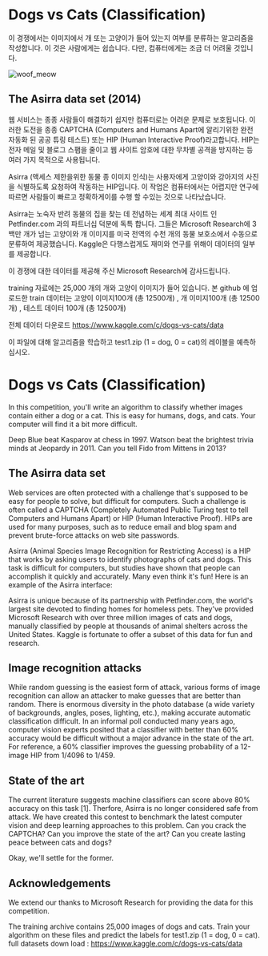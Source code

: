 # Dogs vs Cats (Classification)

이 경쟁에서는 이미지에서 개 또는 고양이가 들어 있는지 여부를 분류하는 알고리즘을 작성합니다. 이
것은 사람에게는 쉽습니다. 다만, 컴퓨터에게는 조금 더 어려울 것입니다.


![woof_meow](https://user-images.githubusercontent.com/55519278/75346721-ac03ba00-58e2-11ea-919c-2efa4885d959.jpg)


## The Asirra data set (2014)

웹 서비스는 종종 사람들이 해결하기 쉽지만 컴퓨터로는 어려운 문제로 보호됩니다. 이러한 도전을 종종  CAPTCHA  (Computers and Humans Apart에 알리기위한 완전 자동화 된 공공 튜링 테스트) 또는 HIP (Human Interactive Proof)라고합니다. HIP는 전자 메일 및 블로그 스팸을 줄이고 웹 사이트 암호에 대한 무차별 공격을 방지하는 등 여러 가지 목적으로 사용됩니다.

Asirra (액세스 제한을위한 동물 종 이미지 인식)는 사용자에게 고양이와 강아지의 사진을 식별하도록 요청하여 작동하는 HIP입니다. 이 작업은 컴퓨터에서는 어렵지만 연구에 따르면 사람들이 빠르고 정확하게이를 수행 할 수있는 것으로 나타났습니다. 

Asirra는 노숙자 반려 동물의 집을 찾는 데 전념하는 세계 최대 사이트 인 Petfinder.com 과의 파트너십 덕분에 독특  합니다. 그들은 Microsoft Research에 3 백만 개가 넘는 고양이와 개 이미지를 미국 전역의 수천 개의 동물 보호소에서 수동으로 분류하여 제공했습니다. 
Kaggle은 다행스럽게도 재미와 연구를 위해이 데이터의 일부를 제공합니다. 

이 경쟁에 대한 데이터를 제공해 주신 Microsoft Research에 감사드립니다.


training 자료에는 25,000 개의 개와 고양이 이미지가 들어 있습니다. 
본 github 에 업로드한 train 데이터는 고양이 이미지100개 (총 12500개) , 개 이미지100개 (총 12500개) , 테스트 데이터 100개 (총 12500개)

전체 데이터 다운로드
https://www.kaggle.com/c/dogs-vs-cats/data

이 파일에 대해 알고리즘을 학습하고 test1.zip (1 = dog, 0 = cat)의 레이블을 예측하십시오.


# Dogs vs Cats (Classification)

In this competition, you'll write an algorithm to classify whether images contain either a dog or a cat.  This is easy for humans, dogs, and cats. Your computer will find it a bit more difficult.

Deep Blue beat Kasparov at chess in 1997.
Watson beat the brightest trivia minds at Jeopardy in 2011.
Can you tell Fido from Mittens in 2013?

## The Asirra data set
Web services are often protected with a challenge that's supposed to be easy for people to solve, but difficult for computers. Such a challenge is often called a CAPTCHA (Completely Automated Public Turing test to tell Computers and Humans Apart) or HIP (Human Interactive Proof). HIPs are used for many purposes, such as to reduce email and blog spam and prevent brute-force attacks on web site passwords.

Asirra (Animal Species Image Recognition for Restricting Access) is a HIP that works by asking users to identify photographs of cats and dogs. This task is difficult for computers, but studies have shown that people can accomplish it quickly and accurately. Many even think it's fun! Here is an example of the Asirra interface:

Asirra is unique because of its partnership with Petfinder.com, the world's largest site devoted to finding homes for homeless pets. They've provided Microsoft Research with over three million images of cats and dogs, manually classified by people at thousands of animal shelters across the United States. Kaggle is fortunate to offer a subset of this data for fun and research. 

## Image recognition attacks
While random guessing is the easiest form of attack, various forms of image recognition can allow an attacker to make guesses that are better than random. There is enormous diversity in the photo database (a wide variety of backgrounds, angles, poses, lighting, etc.), making accurate automatic classification difficult. In an informal poll conducted many years ago, computer vision experts posited that a classifier with better than 60% accuracy would be difficult without a major advance in the state of the art. For reference, a 60% classifier improves the guessing probability of a 12-image HIP from 1/4096 to 1/459.

## State of the art
The current literature suggests machine classifiers can score above 80% accuracy on this task [1]. Therfore, Asirra is no longer considered safe from attack.  We have created this contest to benchmark the latest computer vision and deep learning approaches to this problem. Can you crack the CAPTCHA? Can you improve the state of the art? Can you create lasting peace between cats and dogs?

Okay, we'll settle for the former. 


## Acknowledgements
We extend our thanks to Microsoft Research for providing the data for this competition.


The training archive contains 25,000 images of dogs and cats. 
Train your algorithm on these files and predict the labels for test1.zip (1 = dog, 0 = cat).
full datasets down load : https://www.kaggle.com/c/dogs-vs-cats/data

